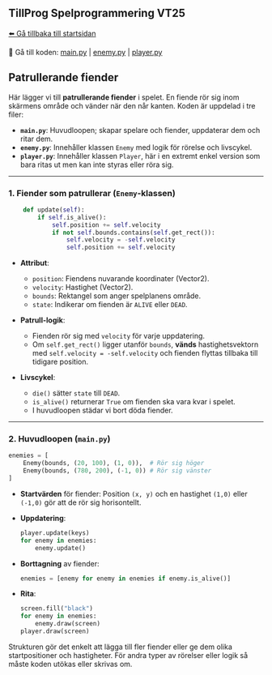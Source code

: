 ## TillProg Spelprogrammering VT25

[⬅️ Gå tillbaka till startsidan](../../README.md)

👾 Gå till koden: [main.py](main.py) | [enemy.py](enemy.py) | [player.py](player.py)

## Patrullerande fiender

Här lägger vi till **patrullerande fiender** i spelet. En fiende rör sig inom skärmens område och vänder när den når kanten. Koden är uppdelad i tre filer:

- **`main.py`**: Huvudloopen; skapar spelare och fiender, uppdaterar dem och ritar dem.
- **`enemy.py`**: Innehåller klassen `Enemy` med logik för rörelse och livscykel.
- **`player.py`**: Innehåller klassen `Player`, här i en extremt enkel version som bara ritas ut men kan inte styras eller röra sig.

---

### 1. Fiender som patrullerar (`Enemy`-klassen)

```python
    def update(self):
        if self.is_alive():
            self.position += self.velocity
            if not self.bounds.contains(self.get_rect()):
                self.velocity = -self.velocity
                self.position += self.velocity
```

- **Attribut**: 
  - `position`: Fiendens nuvarande koordinater (Vector2).  
  - `velocity`: Hastighet (Vector2).  
  - `bounds`: Rektangel som anger spelplanens område.  
  - `state`: Indikerar om fienden är `ALIVE` eller `DEAD`.  

- **Patrull-logik**:
  - Fienden rör sig med `velocity` för varje uppdatering.
  - Om `self.get_rect()` ligger utanför `bounds`, **vänds** hastighetsvektorn med `self.velocity = -self.velocity` och fienden flyttas tillbaka till tidigare position.

- **Livscykel**: 
  - `die()` sätter `state` till `DEAD`.  
  - `is_alive()` returnerar `True` om fienden ska vara kvar i spelet.  
  - I huvudloopen städar vi bort döda fiender.

---

### 2. Huvudloopen (`main.py`)

```python
enemies = [
    Enemy(bounds, (20, 100), (1, 0)),  # Rör sig höger
    Enemy(bounds, (780, 200), (-1, 0)) # Rör sig vänster
]
```
- **Startvärden** för fiender: Position `(x, y)` och en hastighet `(1,0)` eller `(-1,0)` gör att de rör sig horisontellt.

- **Uppdatering**: 
  ```python
  player.update(keys)
  for enemy in enemies:
      enemy.update()
  ```
- **Borttagning** av fiender:  
  ```python
  enemies = [enemy for enemy in enemies if enemy.is_alive()]
  ```
- **Rita**:  
  ```python
  screen.fill("black")  
  for enemy in enemies:
      enemy.draw(screen)
  player.draw(screen)
  ```

Strukturen gör det enkelt att lägga till fler fiender eller ge dem olika startpositioner och hastigheter. För andra typer av rörelser eller logik så måste koden utökas eller skrivas om.
